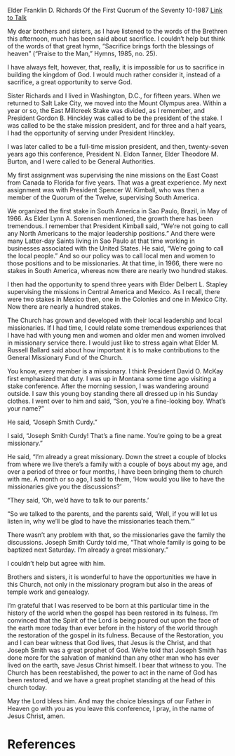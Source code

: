 Elder Franklin D. Richards
Of the First Quorum of the Seventy
10-1987
[Link to Talk](https://www.churchofjesuschrist.org/study/general-conference/1987/10/opportunities-to-serve?lang=eng)

My dear brothers and sisters, as I have listened to the words of the Brethren this afternoon, much has been said about sacrifice. I couldn’t help but think of the words of that great hymn, “Sacrifice brings forth the blessings of heaven” (“Praise to the Man,” Hymns, 1985, no. 25).

I have always felt, however, that, really, it is impossible for us to sacrifice in building the kingdom of God. I would much rather consider it, instead of a sacrifice, a great opportunity to serve God.

Sister Richards and I lived in Washington, D.C., for fifteen years. When we returned to Salt Lake City, we moved into the Mount Olympus area. Within a year or so, the East Millcreek Stake was divided, as I remember, and President Gordon B. Hinckley was called to be the president of the stake. I was called to be the stake mission president, and for three and a half years, I had the opportunity of serving under President Hinckley.

I was later called to be a full-time mission president, and then, twenty-seven years ago this conference, President N. Eldon Tanner, Elder Theodore M. Burton, and I were called to be General Authorities.

My first assignment was supervising the nine missions on the East Coast from Canada to Florida for five years. That was a great experience. My next assignment was with President Spencer W. Kimball, who was then a member of the Quorum of the Twelve, supervising South America.

We organized the first stake in South America in Sao Paulo, Brazil, in May of 1966. As Elder Lynn A. Sorensen mentioned, the growth there has been tremendous. I remember that President Kimball said, “We’re not going to call any North Americans to the major leadership positions.” And there were many Latter-day Saints living in Sao Paulo at that time working in businesses associated with the United States. He said, “We’re going to call the local people.” And so our policy was to call local men and women to those positions and to be missionaries. At that time, in 1966, there were no stakes in South America, whereas now there are nearly two hundred stakes.

I then had the opportunity to spend three years with Elder Delbert L. Stapley supervising the missions in Central America and Mexico. As I recall, there were two stakes in Mexico then, one in the Colonies and one in Mexico City. Now there are nearly a hundred stakes.

The Church has grown and developed with their local leadership and local missionaries. If I had time, I could relate some tremendous experiences that I have had with young men and women and older men and women involved in missionary service there. I would just like to stress again what Elder M. Russell Ballard said about how important it is to make contributions to the General Missionary Fund of the Church.

You know, every member is a missionary. I think President David O. McKay first emphasized that duty. I was up in Montana some time ago visiting a stake conference. After the morning session, I was wandering around outside. I saw this young boy standing there all dressed up in his Sunday clothes. I went over to him and said, “Son, you’re a fine-looking boy. What’s your name?”

He said, “Joseph Smith Curdy.”

I said, “Joseph Smith Curdy! That’s a fine name. You’re going to be a great missionary.”

He said, “I’m already a great missionary. Down the street a couple of blocks from where we live there’s a family with a couple of boys about my age, and over a period of three or four months, I have been bringing them to church with me. A month or so ago, I said to them, ‘How would you like to have the missionaries give you the discussions?’

“They said, ‘Oh, we’d have to talk to our parents.’

“So we talked to the parents, and the parents said, ‘Well, if you will let us listen in, why we’ll be glad to have the missionaries teach them.’”

There wasn’t any problem with that, so the missionaries gave the family the discussions. Joseph Smith Curdy told me, “That whole family is going to be baptized next Saturday. I’m already a great missionary.”

I couldn’t help but agree with him.

Brothers and sisters, it is wonderful to have the opportunities we have in this Church, not only in the missionary program but also in the areas of temple work and genealogy.

I’m grateful that I was reserved to be born at this particular time in the history of the world when the gospel has been restored in its fulness. I’m convinced that the Spirit of the Lord is being poured out upon the face of the earth more today than ever before in the history of the world through the restoration of the gospel in its fulness. Because of the Restoration, you and I can bear witness that God lives, that Jesus is the Christ, and that Joseph Smith was a great prophet of God. We’re told that Joseph Smith has done more for the salvation of mankind than any other man who has ever lived on the earth, save Jesus Christ himself. I bear that witness to you. The Church has been reestablished, the power to act in the name of God has been restored, and we have a great prophet standing at the head of this church today.

May the Lord bless him. And may the choice blessings of our Father in Heaven go with you as you leave this conference, I pray, in the name of Jesus Christ, amen.

# References
